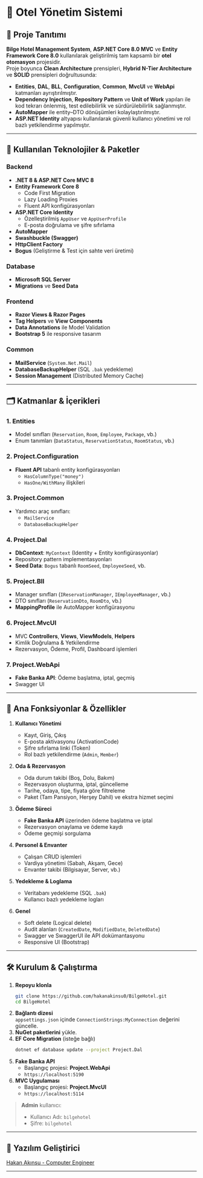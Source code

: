 # 🏨 **Otel Yönetim Sistemi**

## 📖 **Proje Tanıtımı**
**Bilge Hotel Management System**, **ASP.NET Core 8.0 MVC** ve **Entity Framework Core 8.0** kullanılarak geliştirilmiş tam kapsamlı bir **otel otomasyon** projesidir.  
Proje boyunca **Clean Architecture** prensipleri, **Hybrid N-Tier Architecture** ve **SOLID** prensipleri doğrultusunda:
- **Entities**, **DAL**, **BLL**, **Configuration**, **Common**, **MvcUI** ve **WebApi** katmanları ayrıştırılmıştır.
- **Dependency Injection**, **Repository Pattern** ve **Unit of Work** yapıları ile kod tekrarı önlenmiş, test edilebilirlik ve sürdürülebilirlik sağlanmıştır.
- **AutoMapper** ile entity–DTO dönüşümleri kolaylaştırılmıştır.
- **ASP.NET Identity** altyapısı kullanılarak güvenli kullanıcı yönetimi ve rol bazlı yetkilendirme yapılmıştır.

---

## 🚀 **Kullanılan Teknolojiler & Paketler**

### Backend
- **.NET 8 & ASP.NET Core MVC 8**  
- **Entity Framework Core 8**  
  - Code First Migration  
  - Lazy Loading Proxies  
  - Fluent API konfigürasyonları  
- **ASP.NET Core Identity**  
  - Özelleştirilmiş `AppUser` ve `AppUserProfile`  
  - E-posta doğrulama ve şifre sıfırlama  
- **AutoMapper**  
- **Swashbuckle (Swagger)**  
- **HttpClient Factory**  
- **Bogus** (Geliştirme & Test için sahte veri üretimi)

### Database
- **Microsoft SQL Server**  
- **Migrations** ve **Seed Data**  

### Frontend
- **Razor Views & Razor Pages**  
- **Tag Helpers** ve **View Components**  
- **Data Annotations** ile Model Validation  
- **Bootstrap 5** ile responsive tasarım  

### Common
- **MailService** (`System.Net.Mail`)  
- **DatabaseBackupHelper** (SQL `.bak` yedekleme)  
- **Session Management** (Distributed Memory Cache)  

---

## 🗂️ **Katmanlar & İçerikleri**

### 1. Entities
- Model sınıfları (`Reservation`, `Room`, `Employee`, `Package`, vb.)  
- Enum tanımları (`DataStatus`, `ReservationStatus`, `RoomStatus`, vb.)  

### 2. Project.Configuration
- **Fluent API** tabanlı entity konfigürasyonları  
  - `HasColumnType("money")`  
  - `HasOne/WithMany` ilişkileri  

### 3. Project.Common
- Yardımcı araç sınıfları:  
  - `MailService`  
  - `DatabaseBackupHelper`

### 4. Project.Dal
- **DbContext**: `MyContext` (Identity + Entity konfigürasyonlar)  
- Repository pattern implementasyonları  
- **Seed Data**: `Bogus` tabanlı `RoomSeed`, `EmployeeSeed`, vb.

### 5. Project.Bll
- Manager sınıfları (`IReservationManager`, `IEmployeeManager`, vb.)  
- DTO sınıfları (`ReservationDto`, `RoomDto`, vb.)  
- **MappingProfile** ile AutoMapper konfigürasyonu  

### 6. Project.MvcUI
- MVC **Controllers**, **Views**, **ViewModels**, **Helpers**  
- Kimlik Doğrulama & Yetkilendirme  
- Rezervasyon, Ödeme, Profil, Dashboard işlemleri  

### 7. Project.WebApi
- **Fake Banka API**: Ödeme başlatma, iptal, geçmiş  
- Swagger UI  

---

## 🎯 **Ana Fonksiyonlar & Özellikler**

1. **Kullanıcı Yönetimi**  
   - Kayıt, Giriş, Çıkış  
   - E-posta aktivasyonu (ActivationCode)  
   - Şifre sıfırlama linki (Token)  
   - Rol bazlı yetkilendirme (`Admin`, `Member`)

2. **Oda & Rezervasyon**  
   - Oda durum takibi (Boş, Dolu, Bakım)  
   - Rezervasyon oluşturma, iptal, güncelleme  
   - Tarihe, odaya, tipe, fiyata göre filtreleme  
   - Paket (Tam Pansiyon, Herşey Dahil) ve ekstra hizmet seçimi  

3. **Ödeme Süreci**  
   - **Fake Banka API** üzerinden ödeme başlatma ve iptal  
   - Rezervasyon onaylama ve ödeme kaydı  
   - Ödeme geçmişi sorgulama  

4. **Personel & Envanter**  
   - Çalışan CRUD işlemleri  
   - Vardiya yönetimi (Sabah, Akşam, Gece)  
   - Envanter takibi (Bilgisayar, Server, vb.)

5. **Yedekleme & Loglama**  
   - Veritabanı yedekleme (SQL `.bak`)  
   - Kullanıcı bazlı yedekleme logları  

6. **Genel**  
   - Soft delete (Logical delete)  
   - Audit alanları (`CreatedDate`, `ModifiedDate`, `DeletedDate`)  
   - Swagger ve SwaggerUI ile API dokümantasyonu  
   - Responsive UI (Bootstrap)

---

## 🛠️ **Kurulum & Çalıştırma**

1. **Repoyu klonla**
   ```bash
   git clone https://github.com/hakanakinsu0/BilgeHotel.git
   cd BilgeHotel
   ```
2. **Bağlantı dizesi**  
   `appsettings.json` içinde `ConnectionStrings:MyConnection` değerini güncelle.
3. **NuGet paketlerini** yükle.
4. **EF Core Migration** (isteğe bağlı)  
   ```bash
   dotnet ef database update --project Project.Dal
   ```
5. **Fake Banka API**  
   - Başlangıç projesi: **Project.WebApi**  
   - `https://localhost:5190`  
6. **MVC Uygulaması**  
   - Başlangıç projesi: **Project.MvcUI**  
   - `https://localhost:5114`  

> **Admin** kullanıcı:  
> - Kullanıcı Adı: `bilgehotel`  
> - Şifre: `bilgehotel`

---

## 🤝 **Yazılım Geliştirici**

[Hakan Akınsu - Computer Engineer](https://ornek.com](https://github.com/hakanakinsu0))

---

